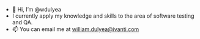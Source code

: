 - 👋 Hi, I’m @wdulyea
- I currently apply my knowledge and skills to the area of software testing and QA.
- 📫 You can email me at william.dulyea@ivanti.com

<!---
wdulyea/wdulyea is a ✨ special ✨ repository because its `README.md` (this file) appears on your GitHub profile.
You can click the Preview link to take a look at your changes.
--->
